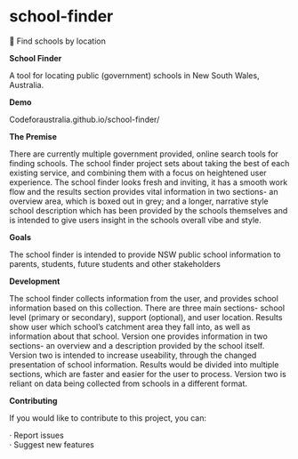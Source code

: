 # school-finder
:eyes: Find schools by location
<p><b>School Finder</b></p>
A tool for locating public (government) schools in New South Wales, Australia.
<p><b>Demo</b></p>
Codeforaustralia.github.io/school-finder/

<p><b>The Premise</b></p>
There are currently multiple government provided, online search tools for finding schools. The school finder project sets about taking the best of each existing service, and combining them with a focus on heightened user experience. The school finder looks fresh and inviting, it has a smooth work flow and the results section provides vital information in two sections- an overview area, which is boxed out in grey; and a longer, narrative style school description which has been provided by the schools themselves and is intended to give users insight in the schools overall vibe and style.
<p><b>Goals</b></p>
The school finder is intended to provide NSW public school information to parents, students, future students and other stakeholders
<p><b>Development</b></p>
The school finder collects information from the user, and provides school information based on this collection. There are three main sections- school level (primary or secondary), support (optional), and user location. Results show user which school’s catchment area they fall into, as well as information about that school.
Version one provides information in two sections- an overview and a description provided by the school itself.
Version two is intended to increase useability, through the changed presentation of school information. Results would be divided into multiple sections, which are faster and easier for the user to process. Version two is reliant on data being collected from schools in a different format. 

<p><b>Contributing</b></p>
<p>If you would like to contribute to this project, you can:</p>
·         Report issues <br>
·         Suggest new features




